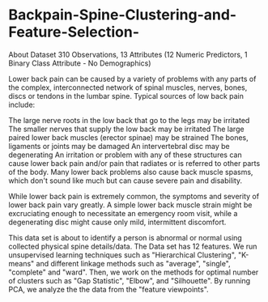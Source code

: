 # Backpain-Spine-Clustering-and-Feature-Selection-

About Dataset
310 Observations, 13 Attributes (12 Numeric Predictors, 1 Binary Class Attribute - No Demographics)

Lower back pain can be caused by a variety of problems with any parts of the complex, interconnected network of spinal muscles, nerves, bones, discs or tendons in the lumbar spine. Typical sources of low back pain include:

The large nerve roots in the low back that go to the legs may be irritated
The smaller nerves that supply the low back may be irritated
The large paired lower back muscles (erector spinae) may be strained
The bones, ligaments or joints may be damaged
An intervertebral disc may be degenerating
An irritation or problem with any of these structures can cause lower back pain and/or pain that radiates or is referred to other parts of the body. Many lower back problems also cause back muscle spasms, which don't sound like much but can cause severe pain and disability.

While lower back pain is extremely common, the symptoms and severity of lower back pain vary greatly. A simple lower back muscle strain might be excruciating enough to necessitate an emergency room visit, while a degenerating disc might cause only mild, intermittent discomfort.

This data set is about to identify a person is abnormal or normal using collected physical spine details/data.
The Data set has 12 features. We run unsupervised learning techniques such as "Hierarchical Clustering", "K-means" and different linkage methods such as "average", "single", "complete" and "ward".
Then, we work on the methods for optimal number of clusters such as "Gap Statistic", "Elbow", and "Silhouette". 
By running PCA, we analyze the the data from the "feature viewpoints".
